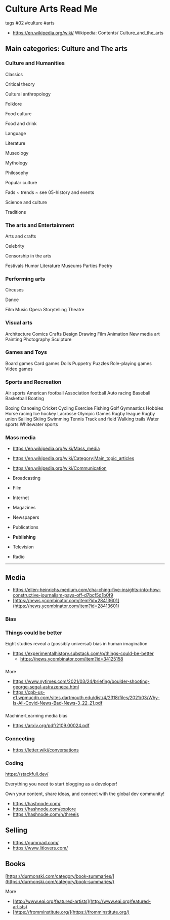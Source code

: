 # Culture Arts Read Me

tags #02 #culture #arts

* https://en.wikipedia.org/wiki/
Wikipedia:
Contents/
Culture_and_the_arts

## Main categories: Culture and The arts

### Culture and Humanities

Classics

Critical theory

Cultural anthropology

Folklore

Food culture

Food and drink

Language

Literature

Museology

Mythology

Philosophy

Popular culture

Fads ~ trends ~ see 05-history and events



Science and culture

Traditions

### The arts and Entertainment

Arts and crafts

Celebrity

Censorship in the arts

Festivals
Humor
Literature
Museums
Parties
Poetry

### Performing arts

Circuses

Dance

Film
Music
Opera
Storytelling
Theatre

### Visual arts

Architecture
Comics
Crafts
Design
Drawing
Film
Animation
New media art
Painting
Photography
Sculpture

### Games and Toys

Board games
Card games
Dolls
Puppetry
Puzzles
Role-playing games
Video games

### Sports and Recreation


Air sports
American football
Association football
Auto racing
Baseball
Basketball
Boating

Boxing
Canoeing
Cricket
Cycling
Exercise
Fishing
Golf
Gymnastics
Hobbies
Horse racing
Ice hockey
Lacrosse
Olympic
Games
Rugby league
Rugby union
Sailing
Skiing
Swimming
Tennis
Track and field
Walking trails
Water sports
Whitewater sports

### Mass media

* https://en.wikipedia.org/wiki/Mass_media
* https://en.wikipedia.org/wiki/Category:Main_topic_articles
* https://en.wikipedia.org/wiki/Communication

* Broadcasting
* Film
* Internet
* Magazines
* Newspapers
* Publications
* **Publishing**
* Television
* Radio


***

## Media

* https://ellen-heinrichs.medium.com/cha-ching-five-insights-into-how-constructive-journalism-pays-off-d7bcf5d1b0f9
* [https://news.ycombinator.com/item?id=28413601](https://news.ycombinator.com/item?id=28413601)


### Bias

### Things could be better


Eight studies reveal a (possibly universal) bias in human imagination
* https://experimentalhistory.substack.com/p/things-could-be-better
  * https://news.ycombinator.com/item?id=34125158

###
More

* https://www.nytimes.com/2021/03/24/briefing/boulder-shooting-george-segal-astrazeneca.html
* https://cpb-us-e1.wpmucdn.com/sites.dartmouth.edu/dist/4/2318/files/2021/03/Why-Is-All-Covid-News-Bad-News-3_22_21.pdf

###
Machine-Learning media bias

* https://arxiv.org/pdf/2109.00024.pdf

### Connecting

* https://letter.wiki/conversations

### Coding

https://stackfull.dev/

Everything you need to start blogging as a developer!

Own your content, share ideas, and
connect with the global dev community!

* https://hashnode.com/
* https://hashnode.com/explore
* https://hashnode.com/n/threejs

## Selling

* https://gumroad.com/
* https://www.litlovers.com/

## Books

[https://durmonski.com/category/book-summaries/](https://durmonski.com/category/book-summaries/)


More

* [http://www.eai.org/featured-artists](http://www.eai.org/featured-artists)
* [https://fromminstitute.org/](https://fromminstitute.org/)